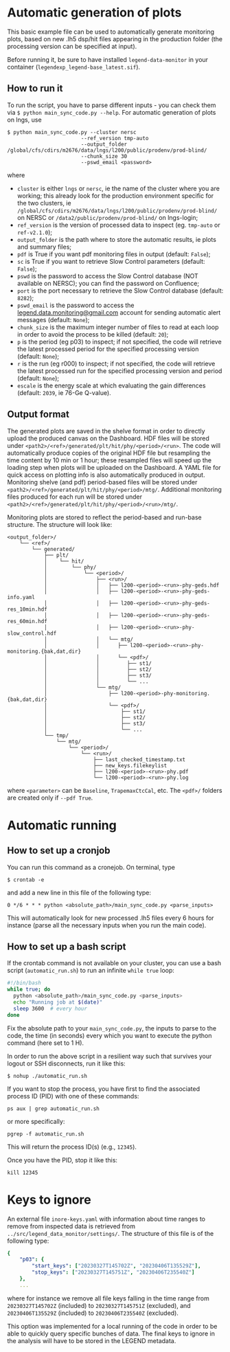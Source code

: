 # Automatic generation of plots

This basic example file can be used to automatically generate monitoring plots, based on new .lh5 dsp/hit files appearing in the production folder (the processing version can be specified at input).

Before running it, be sure to have installed `legend-data-monitor` in your container (`legendexp_legend-base_latest.sif`).

## How to run it

To run the script, you have to parse different inputs - you can check them via `$ python main_sync_code.py --help`. For automatic generation of plots on lngs, use

```console
$ python main_sync_code.py --cluster nersc
                        --ref_version tmp-auto
                        --output_folder /global/cfs/cdirs/m2676/data/lngs/l200/public/prodenv/prod-blind/
                        --chunk_size 30
                        --pswd_email <password>
```

where

* `cluster` is either `lngs` or `nersc`, ie the name of the cluster where you are working; this already look for the production environment specific for the two clusters, ie `/global/cfs/cdirs/m2676/data/lngs/l200/public/prodenv/prod-blind/` on NERSC or `/data2/public/prodenv/prod-blind/` on lngs-login;
* `ref_version` is the version of processed data to inspect (eg. `tmp-auto` or `ref-v2.1.0`);
* `output_folder` is the path where to store the automatic results, ie plots and summary files;
* `pdf` is True if you want pdf monitoring files in output (default: `False`);
* `sc` is True if you want to retrieve Slow Control parameters (default: `False`);
* `pswd` is the password to access the Slow Control database (NOT available on NERSC); you can find the password on Confluence;
* `port` is the port necessary to retrieve the Slow Control database (default: `8282`);
* `pswd_email` is the password to access the legend.data.monitoring@gmail.com account for sending automatic alert messages (default: `None`);
* `chunk_size` is the maximum integer number of files to read at each loop in order to avoid the process to be killed (default: `20`);
* `p` is the period (eg p03) to inspect; if not specified, the code will retrieve the latest processed period for the specified processing version (default: `None`);
* `r` is the run (eg r000) to inspect; if not specified, the code will retrieve the latest processed run for the specified processing version and period (default: `None`);
* `escale` is the energy scale at which evaluating the gain differences (default: `2039`, ie 76-Ge Q-value).


## Output format

The generated plots are saved in the shelve format in order to directly upload the produced canvas on the Dashboard.
HDF files will be stored under `<path2>/<ref>/generated/plt/hit/phy/<period>/<run>`.
The code will automatically produce copies of the original HDF file but resampling the time content by 10 min or 1 hour; these resampled files will speed up the loading step when plots will be uploaded on the Dashboard.
A YAML file for quick access on plotting info is also automatically produced in output.
Monitoring shelve (and pdf) period-based files will be stored under `<path2>/<ref>/generated/plt/hit/phy/<period>/mtg/`.
Additional monitoring files produced for each run will be stored under `<path2>/<ref>/generated/plt/hit/phy/<period>/<run>/mtg/`.

Monitoring plots are stored to reflect the period-based and run-base structure.
The structure will look like:

```text
<output_folder>/
    └── <ref>/
        └── generated/
            ├── plt/
            │    └── hit/
            │        └── phy/
            │            └── <period>/
            │                ├── <run>/
            │                │   ├── l200-<period>-<run>-phy-geds.hdf
            │                │   ├── l200-<period>-<run>-phy-geds-info.yaml
            │                │   ├── l200-<period>-<run>-phy-geds-res_10min.hdf
            │                │   ├── l200-<period>-<run>-phy-geds-res_60min.hdf
            │                │   ├── l200-<period>-<run>-phy-slow_control.hdf
            │                │   └── mtg/
            │                │      ├── l200-<period>-<run>-phy-monitoring.{bak,dat,dir}
            │                │      └── <pdf>/
            │                │         ├── st1/
            │                │         ├── st2/
            │                │         ├── st3/
            │                │         └── ...
            │                └── mtg/
            │                    ├── l200-<period>-phy-monitoring.{bak,dat,dir}
            │                    └── <pdf>/
            │                        ├── st1/
            │                        ├── st2/
            │                        ├── st3/
            │                        └── ...
            └── tmp/
                └── mtg/
                    └── <period>/
                        └── <run>/
                            ├── last_checked_timestamp.txt
                            ├── new_keys.filekeylist
                            ├── l200-<period>-<run>-phy.pdf
                            └── l200-<period>-<run>-phy.log
```

where `<parameter>` can be `Baseline`, `TrapemaxCtcCal`, etc.
The `<pdf>/` folders are created only if `--pdf True`.




# Automatic running

## How to set up a cronjob

You can run this command as a cronejob. On terminal, type

```console
$ crontab -e
```

and add a new line in this file of the following type:

```console
0 */6 * * * python <absolute_path>/main_sync_code.py <parse_inputs>
```

This will automatically look for new processed .lh5 files every 6 hours for instance (parse all the necessary inputs when you run the main code).


## How to set up a bash script
If the crontab command is not available on your cluster, you can use a bash script (`automatic_run.sh`) to run an infinite `while true` loop:

```bash
#!/bin/bash
while true; do
  python <absolute_path>/main_sync_code.py <parse_inputs>
  echo "Running job at $(date)"
  sleep 3600  # every hour
done
```

Fix the absolute path to your `main_sync_code.py`, the inputs to parse to the code, the time (in seconds) every which you want to execute the python command (here set to 1 H).

In order to run the above script in a resilient way such that survives your logout or SSH disconnects, run it like this:

```console
$ nohup ./automatic_run.sh
```

If you want to stop the process, you have first to find the associated process ID (PID) with one of these commands:

```console
ps aux | grep automatic_run.sh
```

or more specifically:

```console
pgrep -f automatic_run.sh
```

This will return the process ID(s) (e.g., `12345`).

Once you have the PID, stop it like this:

```console
kill 12345
```

# Keys to ignore

An external file `inore-keys.yaml` with information about time ranges to remove from inspected data is retrieved from `../src/legend_data_monitor/settings/`.
The structure of this file is of the following type:

```yaml
{
    "p03": {
        "start_keys": ["20230327T145702Z", "20230406T135529Z"],
        "stop_keys": ["20230327T145751Z", "20230406T235540Z"]
    },
    ...
```

where for instance we remove all file keys falling in the time range from `20230327T145702Z` (included) to `20230327T145751Z` (excluded), and `20230406T135529Z` (included) to `20230406T235540Z` (excluded).

This option was implemented for a local running of the code in order to be able to quickly query specific bunches of data.
The final keys to ignore in the analysis will have to be stored in the LEGEND metadata.
